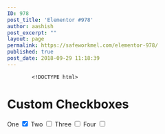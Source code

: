 ```yaml
---
ID: 978
post_title: 'Elementor #978'
author: aashish
post_excerpt: ""
layout: page
permalink: https://safeworkmel.com/elementor-978/
published: true
post_date: 2018-09-29 11:18:39
---
```

<!-- wp:fl-builder/layout /-->		
			<!DOCTYPE html>
<html>
<style>
/* The container */
.container {
    display: block;
    position: relative;
    padding-left: 35px;
    margin-bottom: 12px;
    cursor: pointer;
    font-size: 22px;
    -webkit-user-select: none;
    -moz-user-select: none;
    -ms-user-select: none;
    user-select: none;
}
/* Hide the browser's default checkbox */
.container input {
    position: absolute;
    opacity: 0;
    cursor: pointer;
}
/* Create a custom checkbox */
.checkmark {
    position: absolute;
    top: 0;
    left: 0;
    height: 25px;
    width: 25px;
    background-color: #eee;
}
/* On mouse-over, add a grey background color */
.container:hover input ~ .checkmark {
    background-color: #ccc;
}
/* When the checkbox is checked, add a blue background */
.container input:checked ~ .checkmark {
    background-color: #2196F3;
}
/* Create the checkmark/indicator (hidden when not checked) */
.checkmark:after {
    content: "";
    position: absolute;
    display: none;
}
/* Show the checkmark when checked */
.container input:checked ~ .checkmark:after {
    display: block;
}
/* Style the checkmark/indicator */
.container .checkmark:after {
    left: 9px;
    top: 5px;
    width: 5px;
    height: 10px;
    border: solid white;
    border-width: 0 3px 3px 0;
    -webkit-transform: rotate(45deg);
    -ms-transform: rotate(45deg);
    transform: rotate(45deg);
}
</style>
<body>
<h1>Custom Checkboxes</h1>
<label>One
  <input type="checkbox" checked="checked">
</label>
<label>Two
  <input type="checkbox">
</label>
<label>Three
  <input type="checkbox">
</label>
<label>Four
  <input type="checkbox">
</label>
</body>
</html>
